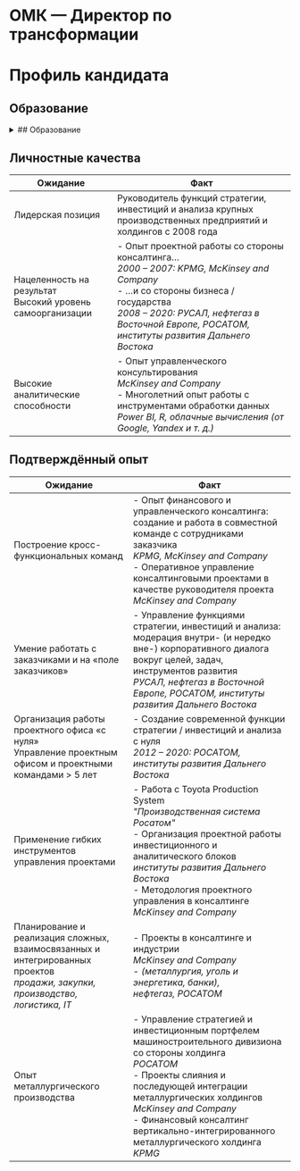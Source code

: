 # ОМК — Директор по трансформации

# Профиль кандидата
##  Образование
<details>
<summary>
  ##  Образование
</summary>

| **Ожидание**
| **Факт**                                                                                                                                                  |
| ------------------- | --------------------------------------------------------------------------------------------------------------------------------------------------------- |
| экономика и финансы | - MBA от **INSEAD**,<br>    *ведущей международной бизнес-школы*<br>- Магистратура международных отношений **МГИМО**<br>    *специальность — политология* |
| математика / физика | - Диплом инженера-физика от **МИФИ**,<br>    *специальность — ядерная физика*                                                                             |
</details>

##  Личностные качества
| **Ожидание**                                                  | **Факт**                                                                                                                                                                                                                                         |
| ------------------------------------------------------------- | ------------------------------------------------------------------------------------------------------------------------------------------------------------------------------------------------------------------------------------------------ |
| Лидерская позиция                                             | Руководитель функций стратегии, инвестиций и анализа крупных производственных предприятий и холдингов с 2008 года                                                                                                                                |
| Нацеленность на результат<br> Высокий уровень самоорганизации | - Опыт проектной работы со стороны консалтинга…<br>    *2000 – 2007: KPMG, McKinsey and Company*<br>- …и со стороны бизнеса / государства<br>    *2008 – 2020: РУСАЛ, нефтегаз в Восточной Европе, РОСАТОМ, институты развития Дальнего Востока* |
| Высокие аналитические способности                             | - Опыт управленческого консультирования<br>    *McKinsey and Company*<br>- Многолетний опыт работы с инструментами обработки данных<br>    *Power BI, R, облачные вычисления (от Google, Yandex и т. д.)*                                        |

##  Подтверждённый опыт
| **Ожидание**                                                                                                                     | **Факт**                                                                                                                                                                                                                                                                                                                      |
| -------------------------------------------------------------------------------------------------------------------------------- | ----------------------------------------------------------------------------------------------------------------------------------------------------------------------------------------------------------------------------------------------------------------------------------------------------------------------------- |
| Построение кросс-функциональных команд                                                                                           | - Опыт финансового и управленческого консалтинга: создание и работа в совместной команде с сотрудниками заказчика<br>    *KPMG, McKinsey and Company*<br>- Оперативное управление консалтинговыми проектами в качестве руководителя проекта<br>    *McKinsey and Company*                                                     |
| Умение работать с заказчиками и на «поле заказчиков»                                                                             | - Управление функциями стратегии, инвестиций и анализа: модерация внутри- (и нередко вне-) корпоративного диалога вокруг целей, задач, инструментов развития<br>    *РУСАЛ, нефтегаз в Восточной Европе, РОСАТОМ, институты развития Дальнего Востока*                                                                        |
| Организация работы проектного офиса «с нуля»<br> Управление проектным офисом и проектными командами > 5 лет                      | - Создание современной функции стратегии / инвестиций и анализа с нуля<br>    *2012 – 2020: РОСАТОМ, институты развития Дальнего Востока*                                                                                                                                                                                     |
| Применение гибких инструментов управления проектами                                                                              | - Работа с Toyota Production System<br>    *"Производственная система Росатом"*<br>- Организация проектной работы инвестиционного и аналитического блоков<br>    *институты развития Дальнего Востока*<br>- Методология проектного управления в консалтинге<br>    *McKinsey and Company*                                     |
| Планирование и реализация сложных, взаимосвязанных и интегрированных проектов<br>*продажи, закупки, производство, логистика, IT* | - Проекты в консалтинге и индустрии<br>    *McKinsey and Company*<br>- *(металлургия, уголь и энергетика, банки),*<br>    *нефтегаз, РОСАТОМ*                                                                                                                                                                                 |
| Опыт металлургического производства                                                                                              | - Управление стратегией и инвестиционным портфелем машиностроительного дивизиона со стороны холдинга<br>    *РОСАТОМ*<br>- Проекты слияния и последующей интеграции металлургических холдингов<br>    *McKinsey and Company*<br>- Финансовый консалтинг вертикально-интегрированного металлургического холдинга<br>    *KPMG* |


